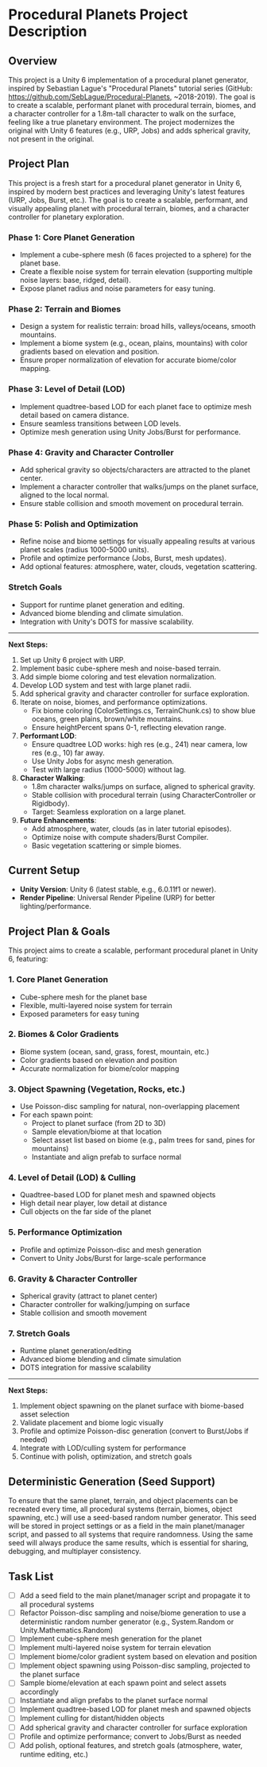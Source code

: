 # Procedural Planets Project Description

## Overview

This project is a Unity 6 implementation of a procedural planet generator, inspired by Sebastian Lague's "Procedural Planets" tutorial series (GitHub: https://github.com/SebLague/Procedural-Planets, ~2018-2019). The goal is to create a scalable, performant planet with procedural terrain, biomes, and a character controller for a 1.8m-tall character to walk on the surface, feeling like a true planetary environment. The project modernizes the original with Unity 6 features (e.g., URP, Jobs) and adds spherical gravity, not present in the original.

## Project Plan

This project is a fresh start for a procedural planet generator in Unity 6, inspired by modern best practices and leveraging Unity's latest features (URP, Jobs, Burst, etc.). The goal is to create a scalable, performant, and visually appealing planet with procedural terrain, biomes, and a character controller for planetary exploration.

### Phase 1: Core Planet Generation

- Implement a cube-sphere mesh (6 faces projected to a sphere) for the planet base.
- Create a flexible noise system for terrain elevation (supporting multiple noise layers: base, ridged, detail).
- Expose planet radius and noise parameters for easy tuning.

### Phase 2: Terrain and Biomes

- Design a system for realistic terrain: broad hills, valleys/oceans, smooth mountains.
- Implement a biome system (e.g., ocean, plains, mountains) with color gradients based on elevation and position.
- Ensure proper normalization of elevation for accurate biome/color mapping.

### Phase 3: Level of Detail (LOD)

- Implement quadtree-based LOD for each planet face to optimize mesh detail based on camera distance.
- Ensure seamless transitions between LOD levels.
- Optimize mesh generation using Unity Jobs/Burst for performance.

### Phase 4: Gravity and Character Controller

- Add spherical gravity so objects/characters are attracted to the planet center.
- Implement a character controller that walks/jumps on the planet surface, aligned to the local normal.
- Ensure stable collision and smooth movement on procedural terrain.

### Phase 5: Polish and Optimization

- Refine noise and biome settings for visually appealing results at various planet scales (radius 1000-5000 units).
- Profile and optimize performance (Jobs, Burst, mesh updates).
- Add optional features: atmosphere, water, clouds, vegetation scattering.

### Stretch Goals

- Support for runtime planet generation and editing.
- Advanced biome blending and climate simulation.
- Integration with Unity's DOTS for massive scalability.

---

**Next Steps:**

1. Set up Unity 6 project with URP.
2. Implement basic cube-sphere mesh and noise-based terrain.
3. Add simple biome coloring and test elevation normalization.
4. Develop LOD system and test with large planet radii.
5. Add spherical gravity and character controller for surface exploration.
6. Iterate on noise, biomes, and performance optimizations.
   - Fix biome coloring (ColorSettings.cs, TerrainChunk.cs) to show blue oceans, green plains, brown/white mountains.
   - Ensure heightPercent spans 0-1, reflecting elevation range.
7. **Performant LOD**:
   - Ensure quadtree LOD works: high res (e.g., 241) near camera, low res (e.g., 10) far away.
   - Use Unity Jobs for async mesh generation.
   - Test with large radius (1000-5000) without lag.
8. **Character Walking**:
   - 1.8m character walks/jumps on surface, aligned to spherical gravity.
   - Stable collision with procedural terrain (using CharacterController or Rigidbody).
   - Target: Seamless exploration on a large planet.
9. **Future Enhancements**:
   - Add atmosphere, water, clouds (as in later tutorial episodes).
   - Optimize noise with compute shaders/Burst Compiler.
   - Basic vegetation scattering or simple biomes.

## Current Setup

- **Unity Version**: Unity 6 (latest stable, e.g., 6.0.11f1 or newer).
- **Render Pipeline**: Universal Render Pipeline (URP) for better lighting/performance.

## Project Plan & Goals

This project aims to create a scalable, performant procedural planet in Unity 6, featuring:

### 1. Core Planet Generation

- Cube-sphere mesh for the planet base
- Flexible, multi-layered noise system for terrain
- Exposed parameters for easy tuning

### 2. Biomes & Color Gradients

- Biome system (ocean, sand, grass, forest, mountain, etc.)
- Color gradients based on elevation and position
- Accurate normalization for biome/color mapping

### 3. Object Spawning (Vegetation, Rocks, etc.)

- Use Poisson-disc sampling for natural, non-overlapping placement
- For each spawn point:
  - Project to planet surface (from 2D to 3D)
  - Sample elevation/biome at that location
  - Select asset list based on biome (e.g., palm trees for sand, pines for mountains)
  - Instantiate and align prefab to surface normal

### 4. Level of Detail (LOD) & Culling

- Quadtree-based LOD for planet mesh and spawned objects
- High detail near player, low detail at distance
- Cull objects on the far side of the planet

### 5. Performance Optimization

- Profile and optimize Poisson-disc and mesh generation
- Convert to Unity Jobs/Burst for large-scale performance

### 6. Gravity & Character Controller

- Spherical gravity (attract to planet center)
- Character controller for walking/jumping on surface
- Stable collision and smooth movement

### 7. Stretch Goals

- Runtime planet generation/editing
- Advanced biome blending and climate simulation
- DOTS integration for massive scalability

---

**Next Steps:**

1. Implement object spawning on the planet surface with biome-based asset selection
2. Validate placement and biome logic visually
3. Profile and optimize Poisson-disc generation (convert to Burst/Jobs if needed)
4. Integrate with LOD/culling system for performance
5. Continue with polish, optimization, and stretch goals

## Deterministic Generation (Seed Support)

To ensure that the same planet, terrain, and object placements can be recreated every time, all procedural systems (terrain, biomes, object spawning, etc.) will use a seed-based random number generator. This seed will be stored in project settings or as a field in the main planet/manager script, and passed to all systems that require randomness. Using the same seed will always produce the same results, which is essential for sharing, debugging, and multiplayer consistency.

## Task List

- [ ] Add a seed field to the main planet/manager script and propagate it to all procedural systems
- [ ] Refactor Poisson-disc sampling and noise/biome generation to use a deterministic random number generator (e.g., System.Random or Unity.Mathematics.Random)
- [ ] Implement cube-sphere mesh generation for the planet
- [ ] Implement multi-layered noise system for terrain elevation
- [ ] Implement biome/color gradient system based on elevation and position
- [ ] Implement object spawning using Poisson-disc sampling, projected to the planet surface
- [ ] Sample biome/elevation at each spawn point and select assets accordingly
- [ ] Instantiate and align prefabs to the planet surface normal
- [ ] Implement quadtree-based LOD for planet mesh and spawned objects
- [ ] Implement culling for distant/hidden objects
- [ ] Add spherical gravity and character controller for surface exploration
- [ ] Profile and optimize performance; convert to Jobs/Burst as needed
- [ ] Add polish, optional features, and stretch goals (atmosphere, water, runtime editing, etc.)
